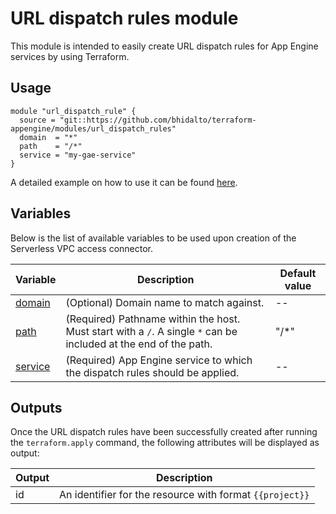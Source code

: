 # URL dispatch rules module

This module is intended to easily create URL dispatch rules for App Engine services by using Terraform.

## Usage

```
module "url_dispatch_rule" {
  source = "git::https://github.com/bhidalto/terraform-appengine/modules/url_dispatch_rules"
  domain  = "*"
  path    = "/*"
  service = "my-gae-service"
}
```

A detailed example on how to use it can be found [here](../examples/).

## Variables

Below is the list of available variables to be used upon creation of the Serverless VPC access connector.

| Variable | Description | Default value|
| --- | --- | -- |
| [domain](https://cloud.google.com/appengine/docs/admin-api/reference/rest/v1/apps#UrlDispatchRule.FIELDS.domain) | (Optional) Domain name to match against. | -- |
| [path](https://cloud.google.com/appengine/docs/admin-api/reference/rest/v1/apps#UrlDispatchRule.FIELDS.path) | (Required) Pathname within the host. Must start with a `/`. A single `*` can be included at the end of the path. | "/*" |
| [service](https://cloud.google.com/appengine/docs/admin-api/reference/rest/v1/apps#UrlDispatchRule.FIELDS.service) | (Required) App Engine service to which the dispatch rules should be applied. | -- |


## Outputs

Once the URL dispatch rules have been successfully created after running the `terraform.apply` command, the following attributes will be displayed as output:

| Output | Description |
| --- | --- |
| id | An identifier for the resource with format `{{project}}` |
